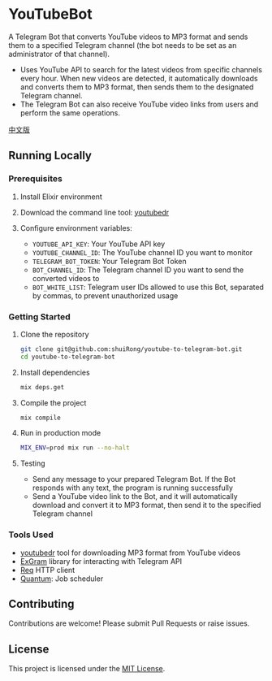 # YouTubeBot

A Telegram Bot that converts YouTube videos to MP3 format and sends them to a specified Telegram channel (the bot needs to be set as an administrator of that channel).

- Uses YouTube API to search for the latest videos from specific channels every hour. When new videos are detected, it automatically downloads and converts them to MP3 format, then sends them to the designated Telegram channel.
- The Telegram Bot can also receive YouTube video links from users and perform the same operations.

[中文版](README_ZH.md)

## Running Locally

### Prerequisites

1. Install Elixir environment
2. Download the command line tool: [youtubedr](https://github.com/kkrt-labs/youtubedr)
3. Configure environment variables:

   - `YOUTUBE_API_KEY`: Your YouTube API key
   - `YOUTUBE_CHANNEL_ID`: The YouTube channel ID you want to monitor
   - `TELEGRAM_BOT_TOKEN`: Your Telegram Bot Token
   - `BOT_CHANNEL_ID`: The Telegram channel ID you want to send the converted videos to
   - `BOT_WHITE_LIST`: Telegram user IDs allowed to use this Bot, separated by commas, to prevent unauthorized usage

### Getting Started

1. Clone the repository
   ```bash
   git clone git@github.com:shuiRong/youtube-to-telegram-bot.git
   cd youtube-to-telegram-bot
   ```
2. Install dependencies
   ```bash
   mix deps.get
   ```
3. Compile the project

   ```bash
   mix compile
   ```

4. Run in production mode

   ```bash
   MIX_ENV=prod mix run --no-halt
   ```

5. Testing
   - Send any message to your prepared Telegram Bot. If the Bot responds with any text, the program is running successfully
   - Send a YouTube video link to the Bot, and it will automatically download and convert it to MP3 format, then send it to the specified Telegram channel

### Tools Used

- [youtubedr](https://github.com/kkdai/youtube) tool for downloading MP3 format from YouTube videos
- [ExGram](https://github.com/rockneurotiko/ex_gram) library for interacting with Telegram API
- [Req](https://github.com/wojtekmach/req) HTTP client
- [Quantum](https://github.com/quantum-elixir/quantum-core): Job scheduler

## Contributing

Contributions are welcome! Please submit Pull Requests or raise issues.

## License

This project is licensed under the [MIT License](LICENSE).
